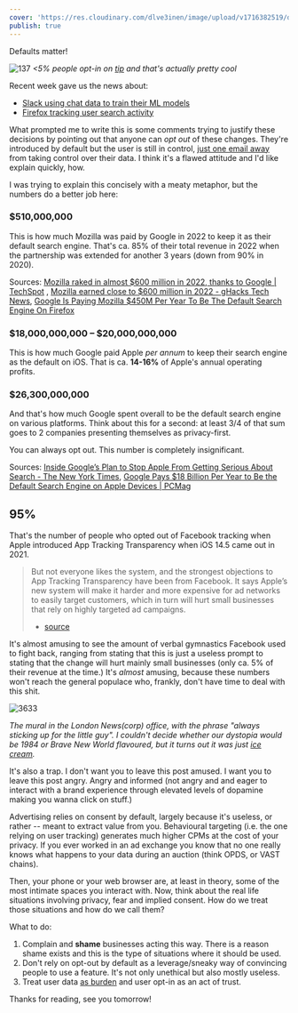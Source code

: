 ```yaml
---
cover: 'https://res.cloudinary.com/dlve3inen/image/upload/v1716382519/defaults-cover_srehjn.png'
publish: true
---
```

Defaults matter!

![137](Pasted%20image%2020240522134317.png)
*<5% people opt-in on [tip](<../Tip of the Tongue and Handmade Software>) and that's actually pretty cool* 

Recent week gave us the news about:

- [Slack using chat data to train their ML models](https://slack.com/trust/data-management/privacy-principles) 
- [Firefox tracking user search activity](https://blog.mozilla.org/en/products/firefox/firefox-search-update/) 

What prompted me to write this is some comments trying to justify these decisions by pointing out that anyone can *opt out* of these changes. They're introduced by default but the user is still in control, [just one email away](https://news.ycombinator.com/item?id=40390561) from taking control over their data. I think it's a flawed attitude and I'd like explain quickly, how.

I was trying to explain this concisely with a meaty metaphor, but the numbers do a better job here:

### $510,000,000

This is how much Mozilla was paid by Google in 2022 to keep it as their default search engine.  That's ca. 85% of their total revenue in 2022 when the partnership was extended for another 3 years (down from 90% in 2020).

Sources: [Mozilla raked in almost $600 million in 2022, thanks to Google | TechSpot](https://www.techspot.com/news/101083-mozilla-raked-almost-600-million-2022-thanks-google.html) , [Mozilla earned close to $600 million in 2022 - gHacks Tech News](https://www.ghacks.net/2023/12/05/mozilla-earned-close-to-600-million-in-2022/), [Google Is Paying Mozilla $450M Per Year To Be The Default Search Engine On Firefox](https://www.androidheadlines.com/2020/08/mozilla-firefox-google-search)
 
### $18,000,000,000 – $20,000,000,000

This is how much Google paid Apple *per annum* to keep their search engine as the default on iOS. That is ca. **14-16%** of Apple's annual operating profits. 

### $26,300,000,000

And that's how much Google spent overall to be the default search engine on various platforms. Think about this for a second: at least 3/4 of that sum goes to 2 companies presenting themselves as privacy-first.

You can always opt out. This number is completely insignificant.

Sources: [Inside Google’s Plan to Stop Apple From Getting Serious About Search - The New York Times](https://www.nytimes.com/2023/10/26/technology/google-apple-search-spotlight.html?partner=slack&smid=sl-share), [Google Pays $18 Billion Per Year to Be the Default Search Engine on Apple Devices | PCMag](https://www.pcmag.com/news/google-pays-18-billion-per-year-to-be-the-default-search-engine-on-apple)

## 95% 

That's the number of people who opted out of Facebook tracking when Apple introduced App Tracking Transparency when iOS 14.5 came out in 2021.

> But not everyone likes the system, and the strongest objections to App Tracking Transparency have been from Facebook. It says Apple’s new system will make it harder and more expensive for ad networks to easily target customers, which in turn will hurt small businesses that rely on highly targeted ad campaigns.
> - [source](https://www.theverge.com/2021/4/27/22405474/apple-app-tracking-transparency-ios-14-5-privacy-update-facebook-data)

It's almost amusing to see the amount of verbal gymnastics Facebook used to fight back, ranging from stating that this is just a useless prompt to stating that the change will hurt mainly small businesses (only ca. 5% of their revenue  at the time.) It's *almost* amusing, because these numbers won't reach the general populace who, frankly, don't have time to deal with this shit. 

![3633](Pasted%20image%2020240522133713.png)

*The mural in the London News(corp) office, with the phrase "always sticking up for the little guy". I couldn't decide whether our dystopia would be 1984 or Brave New World flavoured, but it turns out it was just [ice cream](https://www.youtube.com/watch?v=YbYWhdLO43Q).* 

It's also a trap. I don't want you to leave this post amused. I want you to leave this post angry. Angry and informed (not angry and and eager to interact with a brand experience through elevated levels of dopamine making you wanna click on stuff.)

Advertising relies on consent by default, largely because it's useless, or rather -- meant to extract value from you. Behavioural targeting (i.e. the one relying on user tracking) generates much higher CPMs at the cost of your privacy. If you ever worked in an ad exchange you know that no one really knows what happens to your data during an auction (think OPDS, or VAST chains). 

Then, your phone or your web browser are, at least in theory, some of the most intimate spaces you interact with. Now, think about the real life situations involving privacy, fear and implied consent. How do we treat those situations and how do we call them?

What to do:

1. Complain and **shame** businesses acting this way. There is a reason shame exists and this is the type of situations where it should be used.
2. Don't rely on opt-out by default as a leverage/sneaky way of convincing people to use a feature. It's not only unethical but also mostly useless.
3. Treat user data [as burden](<../How I Use Analytics With My Indie Projects>) and user opt-in as an act of trust.

Thanks for reading, see you tomorrow!
